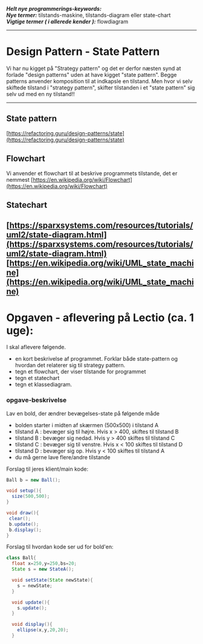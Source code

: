 ***Helt nye programmerings-keywords:***       
***Nye termer:*** tilstands-maskine, tilstands-diagram eller state-chart          
***Vigtige termer ( i allerede kender ):*** flowdiagram      

------------------------------------------------
# Design Pattern - State Pattern
Vi har nu kigget på "Strategy pattern" og det er derfor næsten synd at forlade "design patterns" uden at have kigget "state pattern".
Begge patterns anvender komposition til at indkapsle en tilstand. Men hvor vi selv skiftede tilstand i "strategy pattern", skifter tilstanden i et "state pattern" sig selv ud med en ny tilstand!!

------------------------------------------------
## State pattern
[https://refactoring.guru/design-patterns/state](https://refactoring.guru/design-patterns/state)

## Flowchart
Vi anvender et flowchart til at beskrive programmets tilstande, det er nemmest
[https://en.wikipedia.org/wiki/Flowchart](https://en.wikipedia.org/wiki/Flowchart)

## Statechart
[https://sparxsystems.com/resources/tutorials/uml2/state-diagram.html](https://sparxsystems.com/resources/tutorials/uml2/state-diagram.html)
[https://en.wikipedia.org/wiki/UML_state_machine](https://en.wikipedia.org/wiki/UML_state_machine)
------------------------------------------------
# Opgaven - aflevering på Lectio (ca. 1 uge):
I skal aflevere følgende.
- en kort beskrivelse af programmet. Forklar både state-pattern og hvordan det relaterer sig til strategy pattern.
- tegn et flowchart, der viser tilstande for programmet
- tegn et statechart
- tegn et klassediagram.

### opgave-beskrivelse
Lav en bold, der ændrer bevægelses-state på følgende måde

- bolden starter i midten af skærmen (500x500) i tilstand A
- tilstand A : bevæger sig til højre.   Hvis x > 400, skiftes til tilstand B
- tilstand B : bevæger sig nedad.       Hvis y > 400 skiftes til tilstand C
- tilstand C : bevæger sig til venstre. Hvis x < 100 skiftes til tilstand D
- tilstand D : bevæger sig op.          Hvis y < 100 skiftes til tilstand A  
- du må gerne lave flere/andre tilstande

Forslag til jeres klient/main kode:
```java
Ball b = new Ball();

void setup(){
  size(500,500);
}

void draw(){
 clear();
 b.update();
 b.display();
}
```


Forslag til hvordan kode ser ud for bold'en:

```java
class Ball{
  float x=250,y=250,bs=20;
  State s = new StateA();

  void setState(State newState){
    s = newState;
  }

  void update(){
    s.update();  
  }

  void display(){
    ellipse(x,y,20,20);  
  }
```
